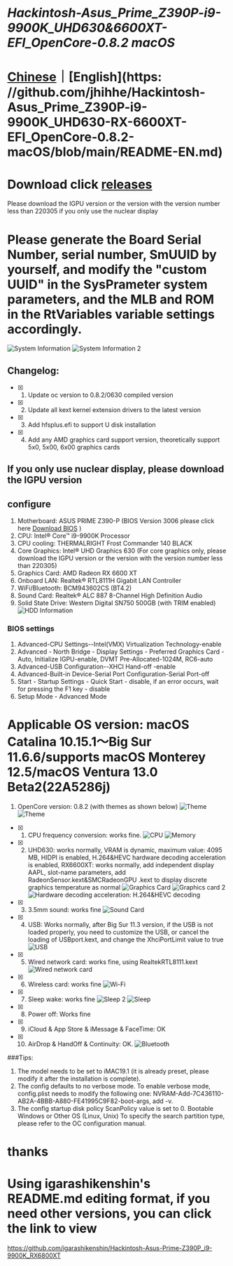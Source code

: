 # *Hackintosh-Asus_Prime_Z390P-i9-9900K_UHD630&6600XT-EFI_OpenCore-0.8.2 macOS*

# [Chinese](https://github.com/jhihhe/Hackintosh-Asus_Prime_Z390P-i9-9900K_UHD630-RX-6600XT-EFI_OpenCore-0.8.2-macOS/blob/main/README.md)｜[English](https: //github.com/jhihhe/Hackintosh-Asus_Prime_Z390P-i9-9900K_UHD630-RX-6600XT-EFI_OpenCore-0.8.2-macOS/blob/main/README-EN.md)

# Download click [releases](https://github.com/jhihhe/Hackintosh-Asus_Prime_Z390P-i9-9900K_UHD630-RX-6600XT-EFI_OpenCore-0.8.2-macOS/releases)
Please download the IGPU version or the version with the version number less than 220305 if you only use the nuclear display
# Please generate the Board Serial Number, serial number, SmUUID by yourself, and modify the "custom UUID" in the SysPrameter system parameters, and the MLB and ROM in the RtVariables variable settings accordingly.

![System Information](https://i.postimg.cc/cLKjSQZq/i-Shot-2022-06-30-22-31-28.png)
![System Information 2](https://i.postimg.cc/BZgRcSNz/i-Shot-2022-06-30-22-31-44.png)

## Changelog:
- [x] 1. Update oc version to 0.8.2/0630 compiled version
- [x] 2. Update all kext kernel extension drivers to the latest version
- [x] 3. Add hfsplus.efi to support U disk installation
- [x] 4. Add any AMD graphics card support version, theoretically support 5x0, 5x00, 6x00 graphics cards
## If you only use nuclear display, please download the IGPU version

## configure
1. Motherboard: ASUS PRIME Z390-P (BIOS Version 3006 please click here [Download BIOS](https://www.asus.com/us/motherboards-components/motherboards/prime/prime-z390-p/HelpDesk_BIOS/) )
1. CPU: Intel® Core™ i9-9900K Processor
1. CPU cooling: THERMALRIGHT Frost Commander 140 BLACK
1. Core Graphics: Intel® UHD Graphics 630 (For core graphics only, please download the IGPU version or the version with the version number less than 220305)
1. Graphics Card: AMD Radeon RX 6600 XT
1. Onboard LAN: Realtek® RTL8111H Gigabit LAN Controller
1. WiFi/Bluetooth: BCM943602CS (BT4.2)
1. Sound Card: Realtek® ALC 887 8-Channel High Definition Audio
1. Solid State Drive: Western Digital SN750 500GB (with TRIM enabled)
![HDD Information](https://tva1.sinaimg.cn/large/cec1774cly8h057sy9inrj21860u0tcy.jpg)

### BIOS settings
1. Advanced-CPU Settings--Intel(VMX) Virtualization Technology-enable
1. Advanced - North Bridge - Display Settings - Preferred Graphics Card - Auto, Initialize IGPU-enable, DVMT Pre-Allocated-1024M, RC6-auto
1. Advanced-USB Configuration--XHCI Hand-off -enable
1. Advanced-Built-in Device-Serial Port Configuration-Serial Port-off
1. Start - Startup Settings - Quick Start - disable, if an error occurs, wait for pressing the F1 key - disable
1. Setup Mode - Advanced Mode

# **Applicable OS version: macOS Catalina 10.15.1～Big Sur 11.6.6/supports macOS Monterey 12.5/macOS Ventura 13.0 Beta2(22A5286j)**
1. OpenCore version: 0.8.2 (with themes as shown below)
![Theme](https://tva2.sinaimg.cn/large/cec1774cly8h1g75kzm0vj21hc0u0gmt.jpg)
![Theme](https://i.loli.net/2021/07/31/uFHJD2BMazqmTcA.png)
- [x] 1. CPU frequency conversion: works fine.
![CPU](https://tva4.sinaimg.cn/large/cec1774cly8h057spanbgj21860u0dio.jpg)
![Memory](https://tva2.sinaimg.cn/large/cec1774cly8h057svhmylj21860u0n0u.jpg)
- [x] 2. UHD630: works normally, VRAM is dynamic, maximum value: 4095 MB, HIDPI is enabled, H.264&HEVC hardware decoding acceleration is enabled, RX6600XT: works normally, add independent display AAPL, slot-name parameters, add RadeonSensor.kext&SMCRadeonGPU .kext to display discrete graphics temperature as normal
![Graphics Card](https://tva4.sinaimg.cn/large/cec1774cly8h1xkrsg9spj21eg0u00vz.jpg)
![Graphics card 2](https://tva2.sinaimg.cn/large/cec1774cly8h1xkmoixcpj20lq0tg0uz.jpg)
![Hardware decoding acceleration: H.264&HEVC decoding](https://tva3.sinaimg.cn/large/cec1774cly8h1xkojr9ugj21880u0421.jpg)
- [x] 3. 3.5mm sound: works fine
![Sound Card](https://tva3.sinaimg.cn/large/cec1774cly8h057stfz6fj21860u0gov.jpg)
- [x] 4. USB: Works normally, after Big Sur 11.3 version, if the USB is not loaded properly, you need to customize the USB, or cancel the loading of USBport.kext, and change the XhciPortLimit value to true
![USB](https://pic.imgdb.cn/item/62280dc95baa1a80abdfa1ee.png)
- [x] 5. Wired network card: works fine, using RealtekRTL8111.kext
![Wired network card](https://pic.imgdb.cn/item/62280dc95baa1a80abdfa1f6.png)
- [x] 6. Wireless card: works fine
![Wi-Fi](https://pic.imgdb.cn/item/62280dd25baa1a80abdfa953.png)
- [x] 7. Sleep wake: works fine
![Sleep 2](https://tva2.sinaimg.cn/large/cec1774cly8h057snf0lzj21860u0wh5.jpg)
![Sleep](https://tva1.sinaimg.cn/large/cec1774cly8h057wpxhe1j212p0u0410.jpg)
- [x] 8. Power off: Works fine
- [x] 9. iCloud & App Store & iMessage & FaceTime: OK
- [x] 10. AirDrop & HandOff & Continuity: OK.
![Bluetooth](https://pic.imgdb.cn/item/62280dcf5baa1a80abdfa682.png)

###Tips:

1. The model needs to be set to iMAC19.1 (it is already preset, please modify it after the installation is complete).
1. The config defaults to no verbose mode. To enable verbose mode, config.plist needs to modify the following one: NVRAM-Add-7C436110-AB2A-4BBB-A880-FE41995C9F82-boot-args, add -v.
1. The config startup disk policy ScanPolicy value is set to 0. Bootable Windows or Other OS (Linux, Unix) To specify the search partition type, please refer to the OC configuration manual.

# thanks
# Using igarashikenshin's README.md editing format, if you need other versions, you can click the link to view
https://github.com/igarashikenshin/Hackintosh-Asus-Prime-Z390P_i9-9900K_RX6800XT
